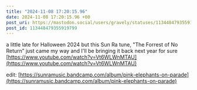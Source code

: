 ```yaml
---
title: "2024-11-08 17:20:15.96"
date: 2024-11-08 17:20:15.96 +00
post_uri: https://mastodon.social/users/gravely/statuses/113448479355919799
post_id: 113448479355919799
---
```

a little late for Halloween 2024 but this Sun Ra tune, "The Forrest of No Return” just came my way and I'll be bringing it back next year for sure [https://www.youtube.com/watch?v=Vt6WLWnMTAU](https://www.youtube.com/watch?v=Vt6WLWnMTAU)

edit: [https://sunramusic.bandcamp.com/album/pink-elephants-on-parade](https://sunramusic.bandcamp.com/album/pink-elephants-on-parade)


